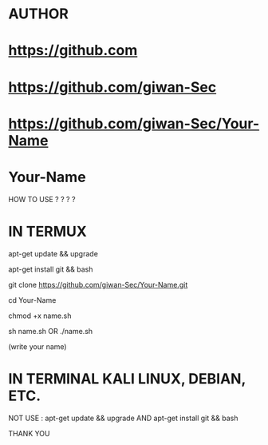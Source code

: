 # AUTHOR
# https://github.com
# https://github.com/giwan-Sec
# https://github.com/giwan-Sec/Your-Name
# Your-Name

HOW TO USE ? ? ? ?

# IN TERMUX

apt-get update && upgrade

apt-get install git && bash

git clone https://github.com/giwan-Sec/Your-Name.git

cd Your-Name

chmod +x name.sh

sh name.sh   OR   ./name.sh

(write your name)

# IN TERMINAL KALI LINUX, DEBIAN, ETC.
NOT USE : apt-get update && upgrade AND apt-get install git && bash

THANK YOU
